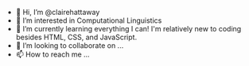 - 👋 Hi, I’m @clairehattaway
- 👀 I’m interested in Computational Linguistics
- 🌱 I’m currently learning everything I can! I'm relatively new to coding besides HTML, CSS, and JavaScript.
- 💞️ I’m looking to collaborate on ...
- 📫 How to reach me ...

<!---
clairehattaway/clairehattaway is a ✨ special ✨ repository because its `README.md` (this file) appears on your GitHub profile.
You can click the Preview link to take a look at your changes.
--->
